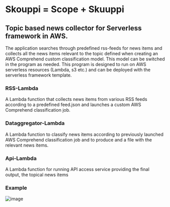 # Skouppi = Scope + Skuuppi
## Topic based news collector for Serverless framework in AWS.

The application searches through predefined rss-feeds for news items and collects all the news items relevant to the topic defined when creating an AWS Comprehend custom classification model.
This model can be switched in the program as needed.
This program is designed to run on AWS serverless resources (Lambda, s3 etc.) and can be deployed with the serverless framework template.

### RSS-Lambda
A Lambda function that collects news items from various RSS feeds according to a predefined feed.json and launches a custom AWS Comprehend classification job.


### Dataggregator-Lambda
A Lambda function to classify news items according to previously launched AWS Comprehend classification job and to produce and a file with the relevant news items.


### Api-Lambda
A Lambda function for running API access service providing the final output, the topical news items


### Example

![image](https://user-images.githubusercontent.com/56840557/188080164-815dc3c8-b4dc-41d5-8840-5638f9b519ba.png)

